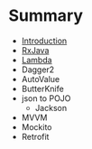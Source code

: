 # Summary

* [Introduction](README.md)
* [RxJava](RxJava.md)
* [Lambda](lambda.md)
* Dagger2
* AutoValue
* ButterKnife
* json to POJO
   * Jackson
* MVVM
* Mockito
* Retrofit

